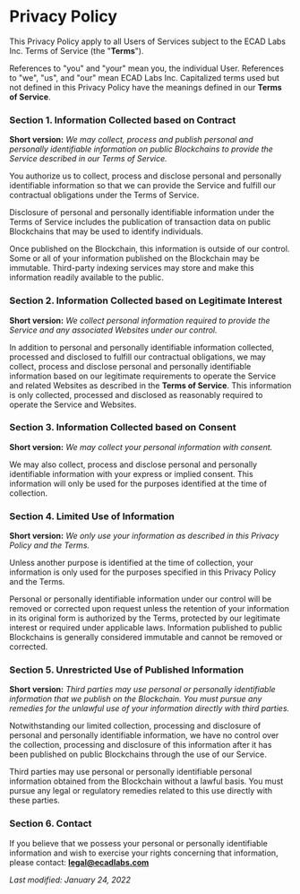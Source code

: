 # Privacy Policy

This Privacy Policy apply to all Users of Services subject to the ECAD Labs Inc. Terms of Service (the "**Terms**").

References to "you" and "your" mean you, the individual User. References to "we", "us", and "our" mean ECAD Labs Inc. Capitalized terms used but not defined in this Privacy Policy have the meanings defined in our **Terms of Service**.

### Section 1. Information Collected based on Contract
**Short version:** *We may collect, process and publish personal and personally identifiable information on public Blockchains to provide the Service described in our Terms of Service.*

You authorize us to collect, process and disclose personal and personally identifiable information so that we can provide the Service and fulfill our contractual obligations under the Terms of Service.

Disclosure of personal and personally identifiable information under the Terms of Service includes the publication of transaction data on public Blockchains that may be used to identify individuals.

Once published on the Blockchain, this information is outside of our control. Some or all of your information published on the Blockchain may be immutable. Third-party indexing services may store and make this information readily available to the public.

### Section 2. Information Collected based on Legitimate Interest
**Short version:** *We collect personal information required to provide the Service and any associated Websites under our control.*

In addition to personal and personally identifiable information collected, processed and disclosed to fulfill our contractual obligations, we may collect, process and disclose personal and personally identifiable information based on our legitimate requirements to operate the Service and related Websites as described in the **Terms of Service**. This information is only collected, processed and disclosed as reasonably required to operate the Service and Websites.

### Section 3. Information Collected based on Consent
**Short version:** *We may collect your personal information with consent.*

We may also collect, process and disclose personal and personally identifiable information with your express or implied consent. This information will only be used for the purposes identified at the time of collection.

### Section 4. Limited Use of Information
**Short version:** *We only use your information as described in this Privacy Policy and the Terms.*

Unless another purpose is identified at the time of collection, your information is only used for the purposes specified in this Privacy Policy and the Terms.

Personal or personally identifiable information under our control will be removed or corrected upon request unless the retention of your information in its original form is authorized by the Terms, protected by our legitimate interest or required under applicable laws. Information published to public Blockchains is generally considered immutable and cannot be removed or corrected.

### Section 5. Unrestricted Use of Published Information
**Short version:** *Third parties may use personal or personally identifiable information that we publish on the Blockchain. You must pursue any remedies for the unlawful use of your information directly with third parties.*

Notwithstanding our limited collection, processing and disclosure of personal and personally identifiable information, we have no control over the collection, processing and disclosure of this information after it has been published on public Blockchains through the use of our Service. 

Third parties may use personal or personally identifiable personal information obtained from the Blockchain without a lawful basis. You must pursue any legal or regulatory remedies related to this use directly with these parties.

### Section 6. Contact
If you believe that we possess your personal or personally identifiable information and wish to exercise your rights concerning that information, please contact: **legal@ecadlabs.com**

_Last modified: January 24, 2022_
